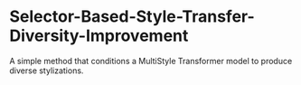 # Selector-Based-Style-Transfer-Diversity-Improvement
A simple method that conditions a MultiStyle Transformer model to produce diverse stylizations.
